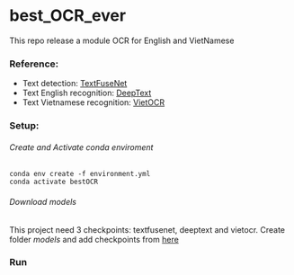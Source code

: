 # best_OCR_ever
This repo release a module OCR for English and VietNamese

### Reference:
- Text detection: [TextFuseNet](https://github.com/ying09/TextFuseNet)
- Text English recognition: [DeepText](https://github.com/clovaai/deep-text-recognition-benchmark)
- Text Vietnamese recognition: [VietOCR](https://github.com/pbcquoc/vietocr)

### Setup:
###### Create and Activate conda enviroment
```
conda env create -f environment.yml
conda activate bestOCR
```
###### Download models
This project need 3 checkpoints: textfusenet, deeptext and vietocr. Create folder *models* and add checkpoints from [here](https://drive.google.com/drive/folders/1CvVelwRxO6CIBFTvGezXpOHRbycEQkMT?usp=sharing)

### Run

